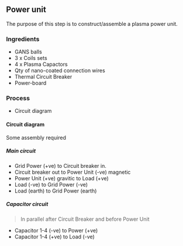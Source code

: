## Power unit

The purpose of this step is to construct/assemble a plasma power unit. 

### Ingredients
* GANS balls
* 3 x Coils sets
* 4 x Plasma Capactors
* Qty of nano-coated connection wires 
* Thermal Circuit Breaker
* Power-board

### Process
* Circuit diagram


#### Circuit diagram

Some assembly required

##### Main circuit
* Grid Power (+ve) to Circuit breaker in.
* Circuit breaker out to Power Unit (-ve) magnetic 
* Power Unit (+ve) gravitic to Load (+ve)
* Load (-ve) to Grid Power (-ve)
* Load (earth) to Grid Power (earth)

##### Capacitor circuit 

> In parallel after Circuit Breaker and before Power Unit 

* Capacitor 1-4 (-ve) to Power (+ve)
* Capacitor 1-4 (+ve) to Load (-ve)


